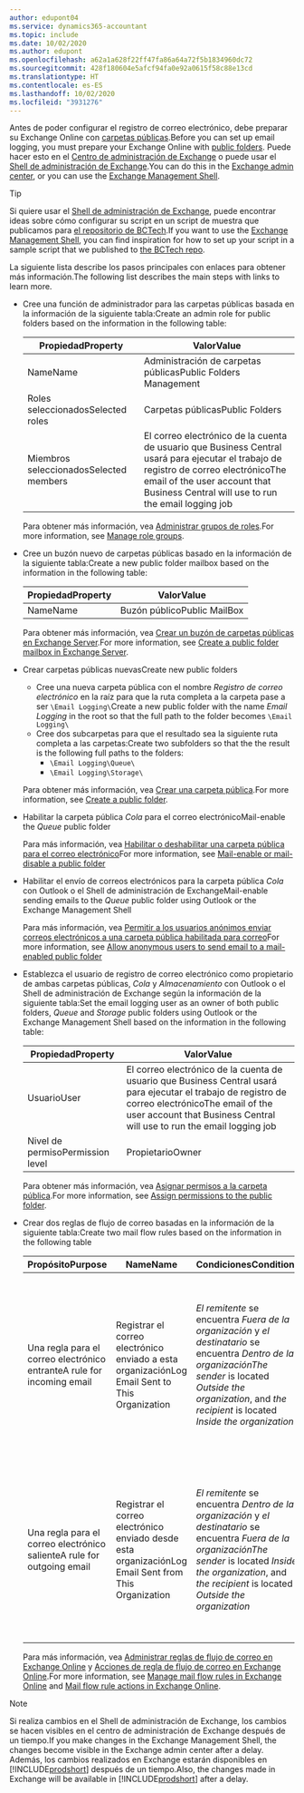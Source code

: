 ```yaml
---
author: edupont04
ms.service: dynamics365-accountant
ms.topic: include
ms.date: 10/02/2020
ms.author: edupont
ms.openlocfilehash: a62a1a628f22ff47fa86a64a72f5b1834960dc72
ms.sourcegitcommit: 428f180604e5afcf94fa0e92a0615f58c88e13cd
ms.translationtype: HT
ms.contentlocale: es-ES
ms.lasthandoff: 10/02/2020
ms.locfileid: "3931276"
---
```

<span data-ttu-id="c849c-101">Antes de poder configurar el registro de correo electrónico, debe preparar su Exchange Online con [carpetas públicas](/exchange/collaboration/public-folders/public-folders?view=exchserver-2019&preserve-view=true ).</span><span class="sxs-lookup"><span data-stu-id="c849c-101">Before you can set up email logging, you must prepare your Exchange Online with [public folders](/exchange/collaboration/public-folders/public-folders?view=exchserver-2019&preserve-view=true ).</span></span> <span data-ttu-id="c849c-102">Puede hacer esto en el [Centro de administración de Exchange](/Exchange/architecture/client-access/exchange-admin-center?view=exchserver-2019&preserve-view=true ) o puede usar el [Shell de administración de Exchange](/powershell/exchange/exchange-management-shell?view=exchange-ps&preserve-view=true ).</span><span class="sxs-lookup"><span data-stu-id="c849c-102">You can do this in the [Exchange admin center](/Exchange/architecture/client-access/exchange-admin-center?view=exchserver-2019&preserve-view=true ), or you can use the [Exchange Management Shell](/powershell/exchange/exchange-management-shell?view=exchange-ps&preserve-view=true ).</span></span>  

> [!TIP]
> <span data-ttu-id="c849c-103">Si quiere usar el [Shell de administración de Exchange](/powershell/exchange/exchange-management-shell?view=exchange-ps&preserve-view=true ), puede encontrar ideas sobre cómo configurar su script en un script de muestra que publicamos para [el repositorio de BCTech](https://github.com/microsoft/BCTech/tree/master/samples/EmailLogging).</span><span class="sxs-lookup"><span data-stu-id="c849c-103">If you want to use the [Exchange Management Shell](/powershell/exchange/exchange-management-shell?view=exchange-ps&preserve-view=true ), you can find inspiration for how to set up your script in a sample script that we published to [the BCTech repo](https://github.com/microsoft/BCTech/tree/master/samples/EmailLogging).</span></span>

<span data-ttu-id="c849c-104">La siguiente lista describe los pasos principales con enlaces para obtener más información.</span><span class="sxs-lookup"><span data-stu-id="c849c-104">The following list describes the main steps with links to learn more.</span></span>  

- <span data-ttu-id="c849c-105">Cree una función de administrador para las carpetas públicas basada en la información de la siguiente tabla:</span><span class="sxs-lookup"><span data-stu-id="c849c-105">Create an admin role for public folders based on the information in the following table:</span></span>

  |<span data-ttu-id="c849c-106">Propiedad</span><span class="sxs-lookup"><span data-stu-id="c849c-106">Property</span></span>        |<span data-ttu-id="c849c-107">Valor</span><span class="sxs-lookup"><span data-stu-id="c849c-107">Value</span></span>                     |
  |----------------|--------------------------|
  |<span data-ttu-id="c849c-108">Name</span><span class="sxs-lookup"><span data-stu-id="c849c-108">Name</span></span>            |<span data-ttu-id="c849c-109">Administración de carpetas públicas</span><span class="sxs-lookup"><span data-stu-id="c849c-109">Public Folders Management</span></span> |
  |<span data-ttu-id="c849c-110">Roles seleccionados</span><span class="sxs-lookup"><span data-stu-id="c849c-110">Selected roles</span></span>  |<span data-ttu-id="c849c-111">Carpetas públicas</span><span class="sxs-lookup"><span data-stu-id="c849c-111">Public Folders</span></span>            |
  |<span data-ttu-id="c849c-112">Miembros seleccionados</span><span class="sxs-lookup"><span data-stu-id="c849c-112">Selected members</span></span>|<span data-ttu-id="c849c-113">El correo electrónico de la cuenta de usuario que Business Central usará para ejecutar el trabajo de registro de correo electrónico</span><span class="sxs-lookup"><span data-stu-id="c849c-113">The email of the user account that Business Central will use to run the email logging job</span></span>|

  <span data-ttu-id="c849c-114">Para obtener más información, vea [Administrar grupos de roles](/exchange/permissions/role-groups?view=exchserver-2019&preserve-view=true).</span><span class="sxs-lookup"><span data-stu-id="c849c-114">For more information, see [Manage role groups](/exchange/permissions/role-groups?view=exchserver-2019&preserve-view=true).</span></span>

- <span data-ttu-id="c849c-115">Cree un buzón nuevo de carpetas públicas basado en la información de la siguiente tabla:</span><span class="sxs-lookup"><span data-stu-id="c849c-115">Create a new public folder mailbox based on the information in the following table:</span></span>

  |<span data-ttu-id="c849c-116">Propiedad</span><span class="sxs-lookup"><span data-stu-id="c849c-116">Property</span></span>        |<span data-ttu-id="c849c-117">Valor</span><span class="sxs-lookup"><span data-stu-id="c849c-117">Value</span></span>                     |
  |----------------|--------------------------|
  |<span data-ttu-id="c849c-118">Name</span><span class="sxs-lookup"><span data-stu-id="c849c-118">Name</span></span>            |<span data-ttu-id="c849c-119">Buzón público</span><span class="sxs-lookup"><span data-stu-id="c849c-119">Public MailBox</span></span>            |

  <span data-ttu-id="c849c-120">Para obtener más información, vea [Crear un buzón de carpetas públicas en Exchange Server](/exchange/collaboration/public-folders/create-public-folder-mailboxes).</span><span class="sxs-lookup"><span data-stu-id="c849c-120">For more information, see [Create a public folder mailbox in Exchange Server](/exchange/collaboration/public-folders/create-public-folder-mailboxes).</span></span>  

- <span data-ttu-id="c849c-121">Crear carpetas públicas nuevas</span><span class="sxs-lookup"><span data-stu-id="c849c-121">Create new public folders</span></span>

  - <span data-ttu-id="c849c-122">Cree una nueva carpeta pública con el nombre *Registro de correo electrónico* en la raíz para que la ruta completa a la carpeta pase a ser ```\Email Logging\```</span><span class="sxs-lookup"><span data-stu-id="c849c-122">Create a new public folder with the name *Email Logging* in the root so that the full path to the folder becomes ```\Email Logging\```</span></span>
  - <span data-ttu-id="c849c-123">Cree dos subcarpetas para que el resultado sea la siguiente ruta completa a las carpetas:</span><span class="sxs-lookup"><span data-stu-id="c849c-123">Create two subfolders so that the the result is the following full paths to the folders:</span></span>
    - ```\Email Logging\Queue\```
    - ```\Email Logging\Storage\```

  <span data-ttu-id="c849c-124">Para obtener más información, vea [Crear una carpeta pública](/exchange/collaboration/public-folders/create-public-folders?view=exchserver-2019&preserve-view=true).</span><span class="sxs-lookup"><span data-stu-id="c849c-124">For more information, see [Create a public folder](/exchange/collaboration/public-folders/create-public-folders?view=exchserver-2019&preserve-view=true).</span></span>

- <span data-ttu-id="c849c-125">Habilitar la carpeta pública *Cola* para el correo electrónico</span><span class="sxs-lookup"><span data-stu-id="c849c-125">Mail-enable the *Queue* public folder</span></span>

  <span data-ttu-id="c849c-126">Para más información, vea [Habilitar o deshabilitar una carpeta pública para el correo electrónico](/exchange/collaboration/public-folders/mail-enable-or-disable?view=exchserver-2019&preserve-view=true)</span><span class="sxs-lookup"><span data-stu-id="c849c-126">For more information, see [Mail-enable or mail-disable a public folder](/exchange/collaboration/public-folders/mail-enable-or-disable?view=exchserver-2019&preserve-view=true)</span></span>

- <span data-ttu-id="c849c-127">Habilitar el envío de correos electrónicos para la carpeta pública *Cola* con Outlook o el Shell de administración de Exchange</span><span class="sxs-lookup"><span data-stu-id="c849c-127">Mail-enable sending emails to the *Queue* public folder using Outlook or the Exchange Management Shell</span></span>

  <span data-ttu-id="c849c-128">Para más información, vea [Permitir a los usuarios anónimos enviar correos electrónicos a una carpeta pública habilitada para correo](/exchange/collaboration/public-folders/mail-enable-or-disable#allow-anonymous-users-to-send-email-to-a-mail-enabled-public-folder?view=exchserver-2019&preserve-view=true)</span><span class="sxs-lookup"><span data-stu-id="c849c-128">For more information, see [Allow anonymous users to send email to a mail-enabled public folder](/exchange/collaboration/public-folders/mail-enable-or-disable#allow-anonymous-users-to-send-email-to-a-mail-enabled-public-folder?view=exchserver-2019&preserve-view=true)</span></span>

- <span data-ttu-id="c849c-129">Establezca el usuario de registro de correo electrónico como propietario de ambas carpetas públicas, *Cola* y *Almacenamiento* con Outlook o el Shell de administración de Exchange según la información de la siguiente tabla:</span><span class="sxs-lookup"><span data-stu-id="c849c-129">Set the email logging user as an owner of both public folders, *Queue* and *Storage* public folders  using Outlook or the Exchange Management Shell based on the information in the following table:</span></span>

  |<span data-ttu-id="c849c-130">Propiedad</span><span class="sxs-lookup"><span data-stu-id="c849c-130">Property</span></span>        |<span data-ttu-id="c849c-131">Valor</span><span class="sxs-lookup"><span data-stu-id="c849c-131">Value</span></span>                     |
  |----------------|--------------------------|
  |<span data-ttu-id="c849c-132">Usuario</span><span class="sxs-lookup"><span data-stu-id="c849c-132">User</span></span>            |<span data-ttu-id="c849c-133">El correo electrónico de la cuenta de usuario que Business Central usará para ejecutar el trabajo de registro de correo electrónico</span><span class="sxs-lookup"><span data-stu-id="c849c-133">The email of the user account that Business Central will use to run the email logging job</span></span>|
  |<span data-ttu-id="c849c-134">Nivel de permiso</span><span class="sxs-lookup"><span data-stu-id="c849c-134">Permission level</span></span>|<span data-ttu-id="c849c-135">Propietario</span><span class="sxs-lookup"><span data-stu-id="c849c-135">Owner</span></span>                     |

  <span data-ttu-id="c849c-136">Para obtener más información, vea [Asignar permisos a la carpeta pública](/exchange/collaboration-exo/public-folders/set-up-public-folders#step-3-assign-permissions-to-the-public-folder).</span><span class="sxs-lookup"><span data-stu-id="c849c-136">For more information, see [Assign permissions to the public folder](/exchange/collaboration-exo/public-folders/set-up-public-folders#step-3-assign-permissions-to-the-public-folder).</span></span>

- <span data-ttu-id="c849c-137">Crear dos reglas de flujo de correo basadas en la información de la siguiente tabla:</span><span class="sxs-lookup"><span data-stu-id="c849c-137">Create two mail flow rules based on the information in the following table</span></span>

  |<span data-ttu-id="c849c-138">Propósito</span><span class="sxs-lookup"><span data-stu-id="c849c-138">Purpose</span></span>  |<span data-ttu-id="c849c-139">Name</span><span class="sxs-lookup"><span data-stu-id="c849c-139">Name</span></span> |<span data-ttu-id="c849c-140">Condiciones</span><span class="sxs-lookup"><span data-stu-id="c849c-140">Conditions</span></span>                        |<span data-ttu-id="c849c-141">Acción</span><span class="sxs-lookup"><span data-stu-id="c849c-141">Action</span></span>                                       |
  |---------|-----|----------------------------------|---------------------------------------------|
  |<span data-ttu-id="c849c-142">Una regla para el correo electrónico entrante</span><span class="sxs-lookup"><span data-stu-id="c849c-142">A rule for incoming email</span></span> |<span data-ttu-id="c849c-143">Registrar el correo electrónico enviado a esta organización</span><span class="sxs-lookup"><span data-stu-id="c849c-143">Log Email Sent to This Organization</span></span>|<span data-ttu-id="c849c-144">*El remitente* se encuentra *Fuera de la organización* y *el destinatario* se encuentra *Dentro de la organización*</span><span class="sxs-lookup"><span data-stu-id="c849c-144">*The sender* is located *Outside the organization*, and *the recipient* is located *Inside the organization*</span></span>|<span data-ttu-id="c849c-145">Incluya en CCO la cuenta de correo electrónico que se especifica para la carpeta pública *Cola*</span><span class="sxs-lookup"><span data-stu-id="c849c-145">BCC the email account that is specified for the *Queue* public folder</span></span>|
  |<span data-ttu-id="c849c-146">Una regla para el correo electrónico saliente</span><span class="sxs-lookup"><span data-stu-id="c849c-146">A rule for outgoing email</span></span> | <span data-ttu-id="c849c-147">Registrar el correo electrónico enviado desde esta organización</span><span class="sxs-lookup"><span data-stu-id="c849c-147">Log Email Sent from This Organization</span></span> |<span data-ttu-id="c849c-148">*El remitente* se encuentra *Dentro de la organización* y *el destinatario* se encuentra *Fuera de la organización*</span><span class="sxs-lookup"><span data-stu-id="c849c-148">*The sender* is located *Inside the organization*, and *the recipient* is located *Outside the organization*</span></span>|<span data-ttu-id="c849c-149">Incluya en CCO la cuenta de correo electrónico que se especifica para la carpeta pública *Cola*</span><span class="sxs-lookup"><span data-stu-id="c849c-149">BCC the email account that is specified for the *Queue* public folder</span></span>|
  
  <span data-ttu-id="c849c-150">Para más información, vea [Administrar reglas de flujo de correo en Exchange Online](/exchange/security-and-compliance/mail-flow-rules/manage-mail-flow-rules) y [Acciones de regla de flujo de correo en Exchange Online](/exchange/security-and-compliance/mail-flow-rules/mail-flow-rule-actions).</span><span class="sxs-lookup"><span data-stu-id="c849c-150">For more information, see [Manage mail flow rules in Exchange Online](/exchange/security-and-compliance/mail-flow-rules/manage-mail-flow-rules) and [Mail flow rule actions in Exchange Online](/exchange/security-and-compliance/mail-flow-rules/mail-flow-rule-actions).</span></span>

> [!NOTE]
> <span data-ttu-id="c849c-151">Si realiza cambios en el Shell de administración de Exchange, los cambios se hacen visibles en el centro de administración de Exchange después de un tiempo.</span><span class="sxs-lookup"><span data-stu-id="c849c-151">If you make changes in the Exchange Management Shell, the changes become visible in the Exchange admin center after a delay.</span></span> <span data-ttu-id="c849c-152">Además, los cambios realizados en Exchange estarán disponibles en [!INCLUDE[prodshort](prodshort.md)] después de un tiempo.</span><span class="sxs-lookup"><span data-stu-id="c849c-152">Also, the changes made in Exchange will be available in [!INCLUDE[prodshort](prodshort.md)] after a delay.</span></span>
